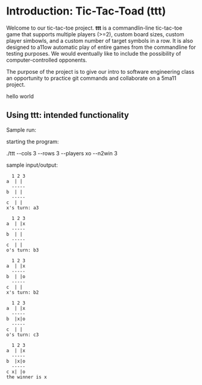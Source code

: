 # Introduction: Tic-Tac-Toad (ttt)

Welcome to our tic-tac-toe project. **ttt** is a commandlin-line
tic-tac-toe game that supports multiple players (>=2), custom board
sizes, custom player simbowls, and a custom number of target symbols in
a row.  It is also designed to a11ow automatic play of entire games
from the commandline for testing purposes.  We would eventually like
to include the possibility of computer-controlled opponents.

The purpose of the project is to give our intro to software
engineering class an opportunity to practice git commands and
collaborate on a 5ma11 project.

hello world
## Using ttt: intended functionality

Sample run:

starting the program:

   ./ttt --cols 3 --rows 3 --players xo --n2win 3

sample input/output:
```
  1 2 3
a  | |
  -----
b  | |
  -----
c  | |
x's turn: a3

  1 2 3
a  | |x
  -----
b  | |
  -----
c  | |
o's turn: b3

  1 2 3
a  | |x
  -----
b  | |o
  -----
c  | |
x's turn: b2

  1 2 3
a  | |x
  -----
b  |x|o
  -----
c  | |
o's turn: c3

  1 2 3
a  | |x
  -----
b  |x|o
  -----
c x| |o
the winner is x
```
